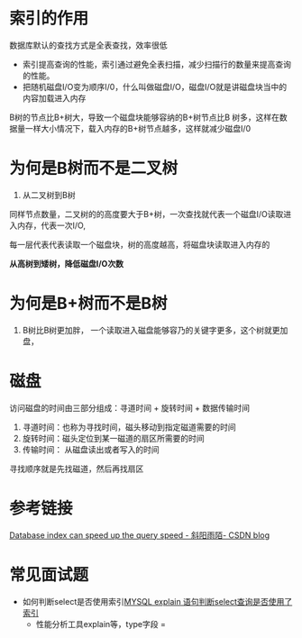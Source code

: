 # 索引的作用
数据库默认的查找方式是全表查找，效率很低

- 索引提高查询的性能，索引通过避免全表扫描，减少扫描行的数量来提高查询的性能。
- 把随机磁盘I/O变为顺序I/0，什么叫做磁盘I/O，磁盘I/O就是讲磁盘块当中的内容加载进入内存


B树的节点比B+树大，导致一个磁盘块能够容纳的B+树节点比B 树多，这样在数据量一样大小情况下，载入内存的B+树节点越多，这样就减少磁盘I/0


# 为何是B树而不是二叉树

1. 从二叉树到B树

同样节点数量，二叉树的的高度要大于B+树，一次查找就代表一个磁盘I/O读取进入内存，代表一次I/O,

每一层代表代表读取一个磁盘块，树的高度越高，将磁盘块读取进入内存的

**从高树到矮树，降低磁盘I/O次数**


# 为何是B+树而不是B树
1. B树比B树更加胖， 一个读取进入磁盘能够容乃的关键字更多，这个树就更加盘，

# 磁盘

访问磁盘的时间由三部分组成：寻道时间 + 旋转时间 + 数据传输时间

1. 寻道时间：也称为寻找时间，磁头移动到指定磁道需要的时间
2. 旋转时间：磁头定位到某一磁道的扇区所需要的时间
3. 传输时间： 从磁盘读出或者写入的时间

寻找顺序就是先找磁道，然后再找扇区


# 参考链接
[Database index can speed up the query speed - 斜阳雨陌- CSDN blog](https://blog.csdn.net/qq_15037231/article/details/80539964)

# 常见面试题
 - 如何判断select是否使用索引[MYSQL explain 语句判断select查询是否使用了索引](https://blog.csdn.net/u014453898/article/details/55004193)
    - 性能分析工具explain等，type字段 = 